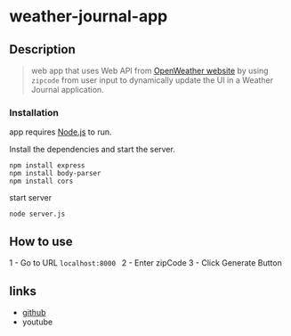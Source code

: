 # weather-journal-app 

## Description
> web app that uses Web API from [OpenWeather website](https://openweathermap.org/) by using `zipcode` from user input to dynamically update the UI in a Weather Journal application. 

### Installation

app requires [Node.js](https://nodejs.org/) to run.

Install the dependencies and start the server.

```cd weather-journal-app
npm install express
npm install body-parser
npm install cors
```
start server
```
node server.js
```
## How to use 
1 - Go to URL ```localhost:8000 ```
2 - Enter zipCode 
3 - Click Generate Button

## links
- [github](https://github.com/AhmedElkhodary/weather-journal-app)
- youtube
